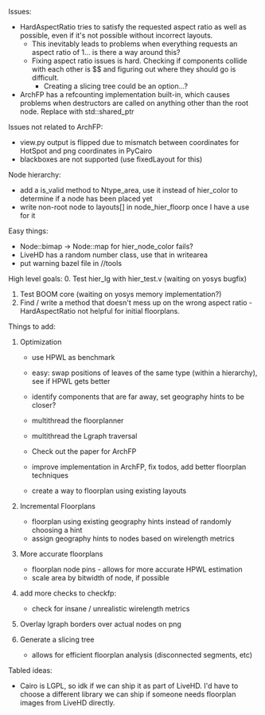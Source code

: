 Issues:
 - HardAspectRatio tries to satisfy the requested aspect ratio as well as possible, even if it's not possible without incorrect layouts.
    - This inevitably leads to problems when everything requests an aspect ratio of 1... is there a way around this?
    - Fixing aspect ratio issues is hard.  Checking if components collide with each other is $$ and figuring out where they should go is difficult.
       - Creating a slicing tree could be an option...?
 - ArchFP has a refcounting implementation built-in, which causes problems when destructors are called on anything other than the root node.  Replace with std::shared_ptr

Issues not related to ArchFP:
 - view.py output is flipped due to mismatch between coordinates for HotSpot and png coordinates in PyCairo
 - blackboxes are not supported (use fixedLayout for this)

Node hierarchy:
 - add a is_valid method to Ntype_area, use it instead of hier_color to determine if a node has been placed yet
 - write non-root node to layouts[] in node_hier_floorp once I have a use for it

Easy things:
 - Node::bimap -> Node::map for hier_node_color fails?
 - LiveHD has a random number class, use that in writearea
 - put warning bazel file in //tools

High level goals:
0. Test hier_lg with hier_test.v (waiting on yosys bugfix)
1. Test BOOM core (waiting on yosys memory implementation?)
2. Find / write a method that doesn't mess up on the wrong aspect ratio - HardAspectRatio not helpful for initial floorplans.

Things to add:
1. Optimization

    - use HPWL as benchmark
    - easy: swap positions of leaves of the same type (within a hierarchy), see if HPWL gets better
    - identify components that are far away, set geography hints to be closer?

    - multithread the floorplanner
    - multithread the Lgraph traversal
    - Check out the paper for ArchFP
    - improve implementation in ArchFP, fix todos, add better floorplan techniques
    - create a way to floorplan using existing layouts
2. Incremental Floorplans
    - floorplan using existing geography hints instead of randomly choosing a hint
    - assign geography hints to nodes based on wirelength metrics
3. More accurate floorplans
    - floorplan node pins - allows for more accurate HPWL estimation
    - scale area by bitwidth of node, if possible
4. add more checks to checkfp:
    - check for insane / unrealistic wirelength metrics
5. Overlay lgraph borders over actual nodes on png
6. Generate a slicing tree
    - allows for efficient floorplan analysis (disconnected segments, etc)

Tabled ideas:
 - Cairo is LGPL, so idk if we can ship it as part of LiveHD.  I'd have to choose a different library we can ship if someone needs floorplan images from LiveHD directly.

